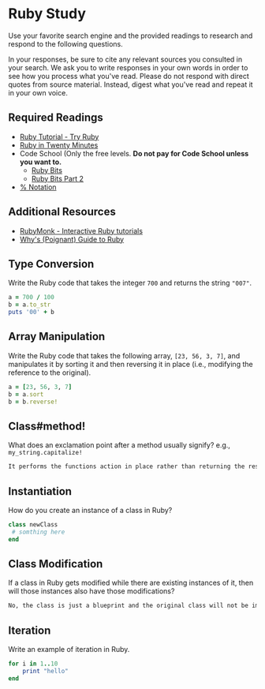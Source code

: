 # Ruby Study

Use your favorite search engine and the provided readings to research and
respond to the following questions.

In your responses, be sure to cite any relevant sources you consulted in your
search. We ask you to write responses in your own words in order to see how you
process what you've read. Please do not respond with direct quotes from source
material. Instead, digest what you've read and repeat it in your own voice.

## Required Readings

-   [Ruby Tutorial - Try Ruby](http://tryruby.org/)
-   [Ruby in Twenty Minutes](https://www.ruby-lang.org/en/documentation/quickstart/)
-   Code School (Only the free levels. **Do not pay for Code School unless you want to.**
    -   [Ruby Bits](https://www.codeschool.com/courses/ruby-bits)
    -   [Ruby Bits Part 2](https://www.codeschool.com/courses/ruby-bits-part-2)
-   [% Notation](https://en.wikibooks.org/wiki/Ruby_Programming/Syntax/Literals#The_.25_Notation)

## Additional Resources

-   [RubyMonk - Interactive Ruby tutorials](https://rubymonk.com/)
-   [Why's (Poignant) Guide to Ruby](http://poignant.guide/)

## Type Conversion

Write the Ruby code that takes the integer `700` and returns the string `"007"`.

```ruby
a = 700 / 100
b = a.to_str
puts '00' + b
```

## Array Manipulation

Write the Ruby code that takes the following array, `[23, 56, 3, 7]`, and
manipulates it by sorting it and then reversing it in place (i.e., modifying the
reference to the original).

```ruby
a = [23, 56, 3, 7]
b = a.sort
b = b.reverse!
```

## Class#method!

What does an exclamation point after a method usually signify?  e.g.,
`my_string.capitalize!`

```md
It performs the functions action in place rather than returning the result.
```

## Instantiation
How do you create an instance of a class in Ruby?

```ruby
class newClass
 # somthing here
end
```

## Class Modification

If a class in Ruby gets modified while there are existing instances of it, then
will those instances also have those modifications?

```md
No, the class is just a blueprint and the original class will not be impacted.
```

## Iteration

Write an example of iteration in Ruby.

```ruby
for i in 1..10
    print "hello"
end
```
